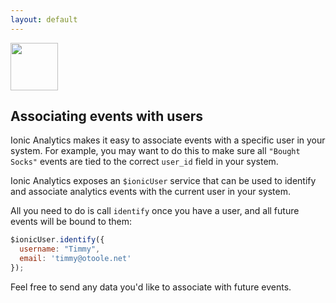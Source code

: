 ```yaml
---
layout: default
---
```


<img src="/img/analytics-preview.png" style="width: 76px">

Associating events with users
---

Ionic Analytics makes it easy to associate events with a specific user in your system. For example, you
may want to do this to make sure all `"Bought Socks"` events are tied to the correct `user_id` field
in your system.

Ionic Analytics exposes an `$ionicUser` service that can be used to identify
and associate analytics events with the current user in your system.

All you need to do is call `identify` once you have a user, and all future events
will be bound to them:

```javascript
$ionicUser.identify({
  username: "Timmy",
  email: 'timmy@otoole.net'
});
```

Feel free to send any data you'd like to associate with future events.


